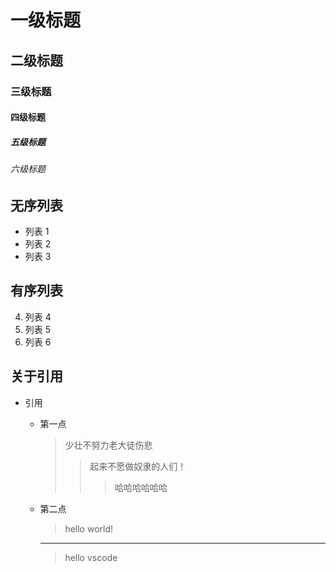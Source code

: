 # 一级标题

## 二级标题

### 三级标题

#### 四级标题

##### 五级标题

###### 六级标题

## 无序列表

- 列表 1
- 列表 2
- 列表 3

## 有序列表

4. 列表 4
5. 列表 5
6. 列表 6

## 关于引用

- 引用

  - 第一点
    > 少壮不努力老大徒伤悲
    >
    > > 起来不愿做奴隶的人们！
    > >
    > > > 哈哈哈哈哈哈
  - 第二点
    > hello world!
    ***
    > hello vscode

